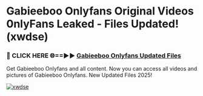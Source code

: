 # Gabieeboo Onlyfans Original Videos 0nlyFans Leaked - Files Updated! (xwdse)

<h3>🔴 CLICK HERE 🌐==►► <a href="https://tinyurl.com/ehrbuxhb" rel="nofollow">Gabieeboo Onlyfans Updated Files</a></h3>

Get Gabieeboo Onlyfans and all content. Now you can access all videos and pictures of Gabieeboo Onlyfans. New Updated Files 2025!

[![xwdse](https://i.imgur.com/lVYEuWS.gif)](https://tinyurl.com/ehrbuxhb)
